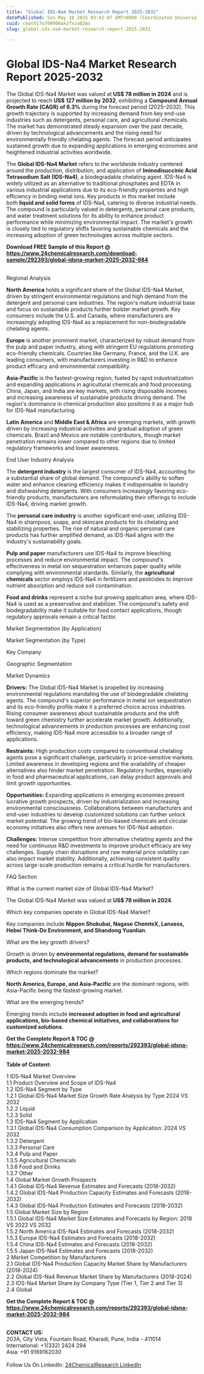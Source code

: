 ```yaml
---
title: "Global IDS-Na4 Market Research Report 2025-2032"
datePublished: Sun May 18 2025 03:42:07 GMT+0000 (Coordinated Universal Time)
cuid: cmat417a700000akzfxza82mx
slug: global-ids-na4-market-research-report-2025-2032

---
```


# Global IDS-Na4 Market Research Report 2025-2032

<p>The Global IDS-Na4 Market was valued at <strong>US$ 78 million in 2024</strong> and is projected to reach <strong>US$ 127 million by 2032</strong>, exhibiting a <strong>Compound Annual Growth Rate (CAGR) of 6.3%</strong> during the forecast period (2025–2032). This growth trajectory is supported by increasing demand from key end-use industries such as detergents, personal care, and agricultural chemicals. The market has demonstrated steady expansion over the past decade, driven by technological advancements and the rising need for environmentally friendly chelating agents. The forecast period anticipates sustained growth due to expanding applications in emerging economies and heightened industrial activities worldwide.</p><p>
</p><p>The <strong>Global IDS-Na4 Market</strong> refers to the worldwide industry centered around the production, distribution, and application of <strong>Iminodisuccinic Acid Tetrasodium Salt (IDS-Na4)</strong>, a biodegradable chelating agent. IDS-Na4 is widely utilized as an alternative to traditional phosphates and EDTA in various industrial applications due to its eco-friendly properties and high efficiency in binding metal ions. Key products in this market include both <strong>liquid and solid forms</strong> of IDS-Na4, catering to diverse industrial needs. The compound is particularly valued in detergents, personal care products, and water treatment solutions for its ability to enhance product performance while minimizing environmental impact. The market's growth is closely tied to regulatory shifts favoring sustainable chemicals and the increasing adoption of green technologies across multiple sectors.</p><div><b>Download FREE Sample of this Report @ 
            <a href="https://www.24chemicalresearch.com/download-sample/292393/global-idsna-market-2025-2032-984">
            https://www.24chemicalresearch.com/download-sample/292393/global-idsna-market-2025-2032-984</a></b></div><br><p>
Regional Analysis</p><p>
</p><p><strong>North America</strong> holds a significant share of the Global IDS-Na4 Market, driven by stringent environmental regulations and high demand from the detergent and personal care industries. The region's mature industrial base and focus on sustainable products further bolster market growth. Key consumers include the U.S. and Canada, where manufacturers are increasingly adopting IDS-Na4 as a replacement for non-biodegradable chelating agents.</p><p>
</p><p><strong>Europe</strong> is another prominent market, characterized by robust demand from the pulp and paper industry, along with stringent EU regulations promoting eco-friendly chemicals. Countries like Germany, France, and the U.K. are leading consumers, with manufacturers investing in R&amp;D to enhance product efficacy and environmental compatibility.</p><p>
</p><p><strong>Asia-Pacific</strong> is the fastest-growing region, fueled by rapid industrialization and expanding applications in agricultural chemicals and food processing. China, Japan, and India are key markets, with rising disposable incomes and increasing awareness of sustainable products driving demand. The region's dominance in chemical production also positions it as a major hub for IDS-Na4 manufacturing.</p><p>
</p><p><strong>Latin America</strong> and <strong>Middle East &amp; Africa</strong> are emerging markets, with growth driven by increasing industrial activities and gradual adoption of green chemicals. Brazil and Mexico are notable contributors, though market penetration remains lower compared to other regions due to limited regulatory frameworks and lower awareness.</p><p>
End User Industry Analysis</p><p>
</p><p>The <strong>detergent industry</strong> is the largest consumer of IDS-Na4, accounting for a substantial share of global demand. The compound's ability to soften water and enhance cleaning efficiency makes it indispensable in laundry and dishwashing detergents. With consumers increasingly favoring eco-friendly products, manufacturers are reformulating their offerings to include IDS-Na4, driving market growth.</p><p>
</p><p>The <strong>personal care industry</strong> is another significant end-user, utilizing IDS-Na4 in shampoos, soaps, and skincare products for its chelating and stabilizing properties. The rise of natural and organic personal care products has further amplified demand, as IDS-Na4 aligns with the industry's sustainability goals.</p><p>
</p><p><strong>Pulp and paper</strong> manufacturers use IDS-Na4 to improve bleaching processes and reduce environmental impact. The compound's effectiveness in metal ion sequestration enhances paper quality while complying with environmental standards. Similarly, the <strong>agricultural chemicals</strong> sector employs IDS-Na4 in fertilizers and pesticides to improve nutrient absorption and reduce soil contamination.</p><p>
</p><p><strong>Food and drinks</strong> represent a niche but growing application area, where IDS-Na4 is used as a preservative and stabilizer. The compound's safety and biodegradability make it suitable for food contact applications, though regulatory approvals remain a critical factor.</p><p>
Market Segmentation (by Application)</p><p>
</p><p>
Market Segmentation (by Type)</p><p>
</p><p>
Key Company</p><p>
</p><p>
Geographic Segmentation</p><p>
</p><p>
Market Dynamics</p><p>
</p><p><strong>Drivers:</strong> The Global IDS-Na4 Market is propelled by increasing environmental regulations mandating the use of biodegradable chelating agents. The compound's superior performance in metal ion sequestration and its eco-friendly profile make it a preferred choice across industries. Rising consumer awareness about sustainable products and the shift toward green chemistry further accelerate market growth. Additionally, technological advancements in production processes are enhancing cost efficiency, making IDS-Na4 more accessible to a broader range of applications.</p><p>
</p><p><strong>Restraints:</strong> High production costs compared to conventional chelating agents pose a significant challenge, particularly in price-sensitive markets. Limited awareness in developing regions and the availability of cheaper alternatives also hinder market penetration. Regulatory hurdles, especially in food and pharmaceutical applications, can delay product approvals and limit growth opportunities.</p><p>
</p><p><strong>Opportunities:</strong> Expanding applications in emerging economies present lucrative growth prospects, driven by industrialization and increasing environmental consciousness. Collaborations between manufacturers and end-user industries to develop customized solutions can further unlock market potential. The growing trend of bio-based chemicals and circular economy initiatives also offers new avenues for IDS-Na4 adoption.</p><p>
</p><p><strong>Challenges:</strong> Intense competition from alternative chelating agents and the need for continuous R&amp;D investments to improve product efficacy are key challenges. Supply chain disruptions and raw material price volatility can also impact market stability. Additionally, achieving consistent quality across large-scale production remains a critical hurdle for manufacturers.</p><p>
FAQ Section</p><p>
What is the current market size of Global IDS-Na4 Market?</p><p>
</p><p>The Global IDS-Na4 Market was valued at <strong>US$ 78 million in 2024</strong>.</p><p>
Which key companies operate in Global IDS-Na4 Market?</p><p>
</p><p>Key companies include <strong>Nippon Shokubai, Nagase ChemteX, Lanxess, Hebei Think-Do Environment, and Shandong Yuanlian</strong>.</p><p>
What are the key growth drivers?</p><p>
</p><p>Growth is driven by <strong>environmental regulations, demand for sustainable products, and technological advancements</strong> in production processes.</p><p>
Which regions dominate the market?</p><p>
</p><p><strong>North America, Europe, and Asia-Pacific</strong> are the dominant regions, with Asia-Pacific being the fastest-growing market.</p><p>
What are the emerging trends?</p><p>
</p><p>Emerging trends include <strong>increased adoption in food and agricultural applications, bio-based chemical initiatives, and collaborations for customized solutions</strong>.</p>

<div><b>Get the Complete Report & TOC @ 
            <a href="https://www.24chemicalresearch.com/reports/292393/global-idsna-market-2025-2032-984">
            https://www.24chemicalresearch.com/reports/292393/global-idsna-market-2025-2032-984</a></b></div><br>
            <b>Table of Content:</b><p>1 IDS-Na4 Market Overview<br />
    1.1 Product Overview and Scope of IDS-Na4<br />
    1.2 IDS-Na4 Segment by Type<br />
        1.2.1 Global IDS-Na4 Market Size Growth Rate Analysis by Type 2024 VS 2032<br />
        1.2.2 Liquid<br />
        1.2.3 Solid<br />
    1.3 IDS-Na4 Segment by Application<br />
        1.3.1 Global IDS-Na4 Consumption Comparison by Application: 2024 VS 2032<br />
        1.3.2 Detergent<br />
        1.3.3 Personal Care<br />
        1.3.4 Pulp and Paper<br />
        1.3.5 Agricultural Chemicals<br />
        1.3.6 Food and Drinks<br />
        1.3.7 Other<br />
    1.4 Global Market Growth Prospects<br />
        1.4.1 Global IDS-Na4 Revenue Estimates and Forecasts (2018-2032)<br />
        1.4.2 Global IDS-Na4 Production Capacity Estimates and Forecasts (2018-2032)<br />
        1.4.3 Global IDS-Na4 Production Estimates and Forecasts (2018-2032)<br />
    1.5 Global Market Size by Region<br />
        1.5.1 Global IDS-Na4 Market Size Estimates and Forecasts by Region: 2018 VS 2022 VS 2032<br />
        1.5.2 North America IDS-Na4 Estimates and Forecasts (2018-2032)<br />
        1.5.3 Europe IDS-Na4 Estimates and Forecasts (2018-2032)<br />
        1.5.4 China IDS-Na4 Estimates and Forecasts (2018-2032)<br />
        1.5.5 Japan IDS-Na4 Estimates and Forecasts (2018-2032)<br />
2 Market Competition by Manufacturers<br />
    2.1 Global IDS-Na4 Production Capacity Market Share by Manufacturers (2018-2024)<br />
    2.2 Global IDS-Na4 Revenue Market Share by Manufacturers (2018-2024)<br />
    2.3 IDS-Na4 Market Share by Company Type (Tier 1, Tier 2 and Tier 3)<br />
    2.4 Global </p>

<div><b>Get the Complete Report & TOC @ 
            <a href="https://www.24chemicalresearch.com/reports/292393/global-idsna-market-2025-2032-984">
            https://www.24chemicalresearch.com/reports/292393/global-idsna-market-2025-2032-984</a></b></div><br>

<b>CONTACT US:</b><br>
            203A, City Vista, Fountain Road, Kharadi, Pune, India - 411014<br>
            International: +1(332) 2424 294<br>
            Asia: +91 9169162030 <br><br>
            Follow Us On LinkedIn: <a href="https://www.linkedin.com/company/24chemicalresearch/">24ChemicalResearch LinkedIn</a>